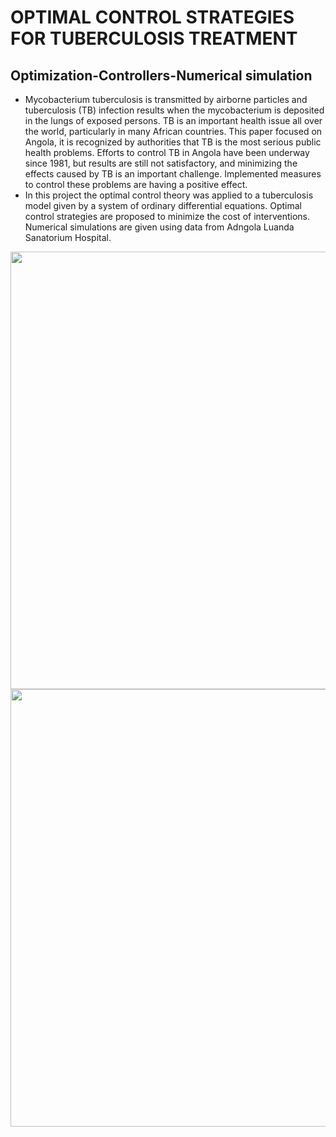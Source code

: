 # OPTIMAL CONTROL STRATEGIES FOR TUBERCULOSIS TREATMENT
## Optimization-Controllers-Numerical simulation
- Mycobacterium tuberculosis is transmitted by airborne particles and tuberculosis (TB) infection results when the mycobacterium is deposited in the lungs of exposed persons. TB is an important health issue all over the world, particularly in many African countries. This paper focused on Angola, it is recognized by authorities that TB is the most serious public health problems. Efforts to control TB in Angola have been underway since 1981, but results are still not satisfactory, and minimizing the effects caused by TB is an important challenge. Implemented measures to control these problems are having a positive effect. 
- In this project the optimal control theory was applied to a tuberculosis model given by a system of ordinary differential equations. Optimal control strategies are proposed to minimize the cost of interventions. Numerical simulations are given using data from Adngola Luanda Sanatorium Hospital.



<p align="center">
  <img src="https://github.com/tscpu172/Optimal-Control/blob/master/images/TBall.png" width="700"> 
  <img src="https://github.com/tscpu172/Optimal-Control/blob/master/images/U2vsboth.jpg" width="700">  
  
</p>




